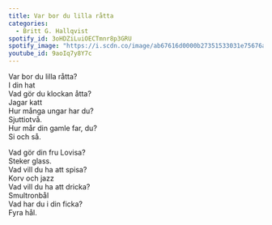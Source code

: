```yaml
---
title: Var bor du lilla råtta
categories:
  - Britt G. Hallqvist
spotify_id: 3oHDZiLuiOECTmnr8p3GRU
spotify_image: "https://i.scdn.co/image/ab67616d0000b27351533031e75676a833ea9218"
youtube_id: 9aoIq7y8Y7c
---
```

Var bor du lilla råtta? \
I din hat\
Vad gör du klockan åtta?\
Jagar katt\
Hur många ungar har du? \
Sjuttiotvå.\
Hur mår din gamle far, du? \
Si och så.

Vad gör din fru Lovisa? \
Steker glass.\
Vad vill du ha att spisa? \
Korv och jazz\
Vad vill du ha att dricka? \
Smultronbål\
Vad har du i din ficka? \
Fyra hål.
